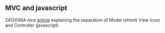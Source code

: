 <article><h1>MVC and javascript</h1><time><span class="day">24</span><span class="month">1</span><span class="year">2006</span></time>A nice <a title="article on model view controller" href="http://www.mercurytide.com/knowledge/white-papers/separating-structure-presentation-and-behaviour">article</a> explaining the separation of Model (xhtml) View (css) and Controller (javascript)</article>